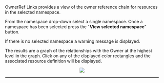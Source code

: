 

OwnerRef Links provides a view of the owner reference chain for resources in the selected namespace.  

From the namespace drop-down select a single namespace.  Once a namespace has been selected press the "__View selected namespace__" button. 

If there is no selected namespace a warning message is displayed. 

The results are a graph of the relationships with the Owner at the highest level in the graph.  Click on any of the displayed color rectangles and the associated resource definition will be displayed.


<p align="center">
  <img style="float: center;" src="https://raw.githubusercontent.com/k8svisual/vpk-docs/master/docs/images/tab_ownerref.png">
</p>

<hr style="border:1px solid #aaaaaa">